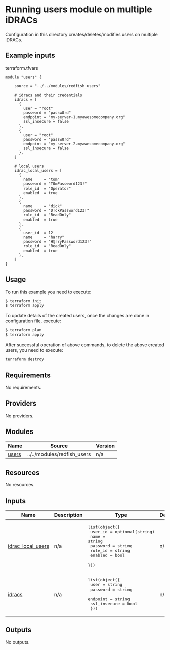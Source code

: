 <!--
Copyright (c) 2024 Dell Inc., or its subsidiaries. All Rights Reserved.

Licensed under the Mozilla Public License Version 2.0 (the "License");
you may not use this file except in compliance with the License.
You may obtain a copy of the License at

    http://mozilla.org/MPL/2.0/


Unless required by applicable law or agreed to in writing, software
distributed under the License is distributed on an "AS IS" BASIS,
WITHOUT WARRANTIES OR CONDITIONS OF ANY KIND, either express or implied.
See the License for the specific language governing permissions and
limitations under the License.
-->

# Running users module on multiple iDRACs

Configuration in this directory creates/deletes/modifies users on multiple iDRACs.

## Example inputs

terraform.tfvars
```hcl
module "users" {

    source = "../../modules/redfish_users"
    
    # idracs and their credentials
    idracs = [
      {
        user = "root"
        password = "passw0rd"
        endpoint = "my-server-1.myawesomecompany.org"
        ssl_insecure = false
      },
      {
        user = "root"
        password = "passw0rd"
        endpoint = "my-server-2.myawesomecompany.org"
        ssl_insecure = false
      },
    ] 

    # local users
    idrac_local_users = [
      {
        name     = "tom"
        password = "T0mPassword123!"
        role_id  = "Operator"
        enabled  = true
      },
      {
        name     = "dick"
        password = "D!ckPassword123!"
        role_id  = "ReadOnly"
        enabled  = true
      },
      {
        user_id  = 12
        name     = "harry"
        password = "H@rryPassword123!"
        role_id  = "ReadOnly"
        enabled  = true
      },
    ]  
}
```

## Usage

To run this example you need to execute:

```bash
$ terraform init
$ terraform apply
```
To update details of the created users, once the changes are done in configuration file, execute:

```bash
$ terraform plan
$ terraform apply
```

After successful operation of above commands, to delete the above created users, you need to execute:

```bash
terraform destroy
```

<!-- BEGIN_TF_DOCS -->
## Requirements

No requirements.

## Providers

No providers.

## Modules

| Name | Source | Version |
|------|--------|---------|
| <a name="module_users"></a> [users](#module\_users) | ../../modules/redfish_users | n/a |

## Resources

No resources.

## Inputs

| Name | Description | Type | Default | Required |
|------|-------------|------|---------|:--------:|
| <a name="input_idrac_local_users"></a> [idrac\_local\_users](#input\_idrac\_local\_users) | n/a | <pre>list(object({<br>        user_id = optional(string)<br>        name = string<br>        password = string<br>        role_id = string<br>        enabled = bool<br>    }))</pre> | n/a | yes |
| <a name="input_idracs"></a> [idracs](#input\_idracs) | n/a | <pre>list(object({<br>    user         = string<br>    password     = string<br>    endpoint     = string<br>    ssl_insecure = bool<br>  }))</pre> | n/a | yes |

## Outputs

No outputs.
<!-- END_TF_DOCS -->